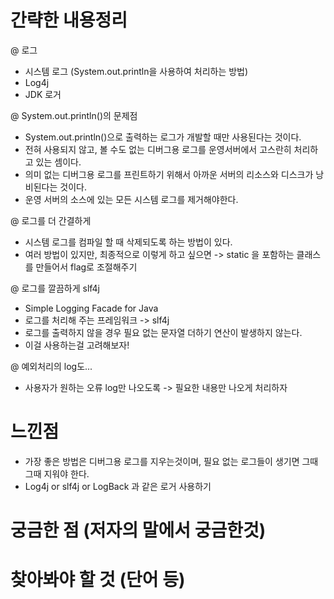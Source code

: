 # 간략한 내용정리

@ 로그
- 시스템 로그 (System.out.println을 사용하여 처리하는 방법)
- Log4j
- JDK 로거 

@ System.out.println()의 문제점
- System.out.println()으로 출력하는 로그가 개발할 때만 사용된다는 것이다.
- 전혀 사용되지 않고, 볼 수도 없는 디버그용 로그를 운영서버에서 고스란히 처리하고 있는 셈이다.
- 의미 없는 디버그용 로그를 프린트하기 위해서 아까운 서버의 리소스와 디스크가 낭비된다는 것이다.
- 운영 서버의 소스에 있는 모든 시스템 로그를 제거해야한다.

@ 로그를 더 간결하게
- 시스템 로그를 컴파일 할 때 삭제되도록 하는 방법이 있다.
- 여러 방법이 있지만, 최종적으로 이렇게 하고 싶으면 -> static 을 포함하는 클래스를 만들어서 flag로 조절해주기

@ 로그를 깔끔하게 slf4j
- Simple Logging Facade for Java 
- 로그를 처리해 주는 프레임워크 -> slf4j
- 로그를 출력하지 않을 경우 필요 없는 문자열 더하기 연산이 발생하지 않는다.
- 이걸 사용하는걸 고려해보자!

@ 예외처리의 log도...
- 사용자가 원하는 오류 log만 나오도록 -> 필요한 내용만 나오게 처리하자 

# 느낀점
- 가장 좋은 방법은 디버그용 로그를 지우는것이며, 필요 없는 로그들이 생기면 그때 그때 지워야 한다.
- Log4j or slf4j or LogBack 과 같은 로거 사용하기


# 궁금한 점 (저자의 말에서 궁금한것)



# 찾아봐야 할 것 (단어 등)
